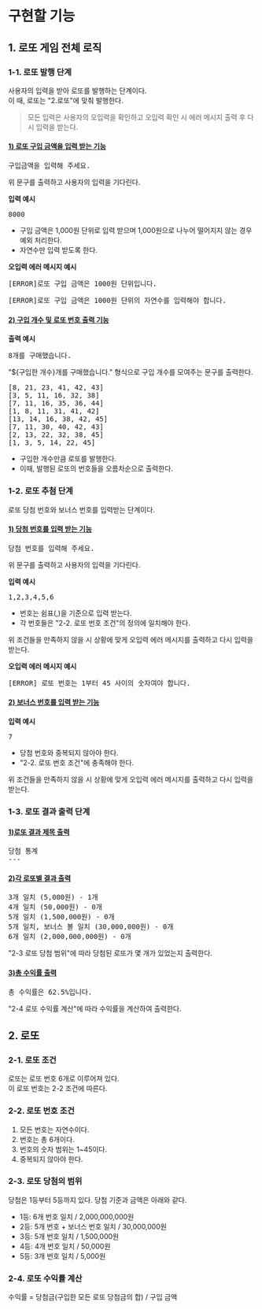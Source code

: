 # 구현할 기능
## 1. 로또 게임 전체 로직
### 1-1. 로또 발행 단계
사용자의 입력을 받아 로또를 발행하는 단계이다.  
이 때, 로또는 "2.로또"에 맞춰 발행한다.
> 모든 입력은 사용자의 오입력을 확인하고 오입력 확인 시 에러 메시지 출력 후 다시 입력을 받는다.
#### <u>1) 로또 구입 금액을 입력 받는 기능</u>
<pre>구입금액을 입력해 주세요.</pre>
위 문구를 출력하고 사용자의 입력을 기다린다.  

**입력 예시**
<pre>8000</pre>
- 구입 금액은 1,000원 단위로 입력 받으며 1,000원으로 나누어 떨어지지 않는 경우 예외 처리한다.
- 자연수만 입력 받도록 한다.  

**오입력 에러 메시지 예시**
<pre>[ERROR]로또 구입 금액은 1000원 단위입니다.</pre>
<pre>[ERROR]로또 구입 금액은 1000원 단위의 자연수를 입력해야 합니다.</pre>
#### <u>2) 구입 개수 및 로또 번호 출력 기능</u>
**출력 예시**
<pre>8개를 구매했습니다.</pre>
"${구입한 개수}개를 구매했습니다." 형식으로 구입 개수를 모여주는 문구를 출력한다.
<pre>
[8, 21, 23, 41, 42, 43] 
[3, 5, 11, 16, 32, 38] 
[7, 11, 16, 35, 36, 44] 
[1, 8, 11, 31, 41, 42] 
[13, 14, 16, 38, 42, 45] 
[7, 11, 30, 40, 42, 43] 
[2, 13, 22, 32, 38, 45] 
[1, 3, 5, 14, 22, 45]
</pre>
- 구입한 개수만큼 로또를 발행한다. 
- 이때, 발행된 로또의 번호들을 오름차순으로 출력한다.


### 1-2. 로또 추첨 단계
로또 당첨 번호와 보너스 번호를 입력받는 단계이다.
#### <u>1) 당첨 번호를 입력 받는 기능</u>
<pre>당첨 번호를 입력해 주세요.</pre>
위 문구를 출력하고 사용자의 입력을 기다린다.

**입력 예시**
<pre>1,2,3,4,5,6</pre>
- 번호는 쉼표(,)을 기준으로 입력 받는다.
- 각 번호들은 "2-2. 로또 번호 조건"의 정의에 일치해야 한다.

위 조건들을 만족하지 않을 시 상황에 맞게 오입력 에러 메시지를 출력하고 다시 입력을 받는다. 

**오입력 에러 메시지 예시**
<pre>[ERROR] 로또 번호는 1부터 45 사이의 숫자여야 합니다.</pre>
#### <u>2) 보너스 번호를 입력 받는 기능</u>
**입력 예시**
<pre>7</pre>
- 당첨 번호와 중복되지 않아야 한다.
- "2-2. 로또 번호 조건"에 충족해야 한다.

위 조건들을 만족하지 않을 시 상황에 맞게 오입력 에러 메시지를 출력하고 다시 입력을 받는다.

### 1-3. 로또 결과 출력 단계
#### <u>1)로또 결과 제목 출력</u>
<pre>
당첨 통계
---
</pre>

#### <u>2)각 로또별 결과 출력</u>
<pre>
3개 일치 (5,000원) - 1개
4개 일치 (50,000원) - 0개
5개 일치 (1,500,000원) - 0개
5개 일치, 보너스 볼 일치 (30,000,000원) - 0개
6개 일치 (2,000,000,000원) - 0개
</pre>
"2-3 로또 당첨 범위"에 따라 당첨된 로또가 몇 개가 있었는지 출력한다. 
#### <u>3)총 수익률 출력</u>
<pre>총 수익률은 62.5%입니다.</pre>
"2-4 로또 수익률 계산"에 따라 수익률을 계산하여 출력한다.


## 2. 로또

### 2-1. 로또 조건
로또는 로또 번호 6개로 이루어져 있다.  
이 로또 번호는 2-2 조건에 따른다.

### 2-2. 로또 번호 조건
1) 모든 번호는 자연수이다.
2) 번호는 총 6개이다.
3) 번호의 숫자 범위는 1~45이다.
4) 중복되지 않아야 한다.

### 2-3. 로또 당첨의 범위
당첨은 1등부터 5등까지 있다. 당첨 기준과 금액은 아래와 같다.
- 1등: 6개 번호 일치 / 2,000,000,000원
- 2등: 5개 번호 + 보너스 번호 일치 / 30,000,000원
- 3등: 5개 번호 일치 / 1,500,000원
- 4등: 4개 번호 일치 / 50,000원
- 5등: 3개 번호 일치 / 5,000원

### 2-4. 로또 수익률 계산
수익률 = 당첨금(구입한 모든 로또 당첨금의 합) / 구입 금액

